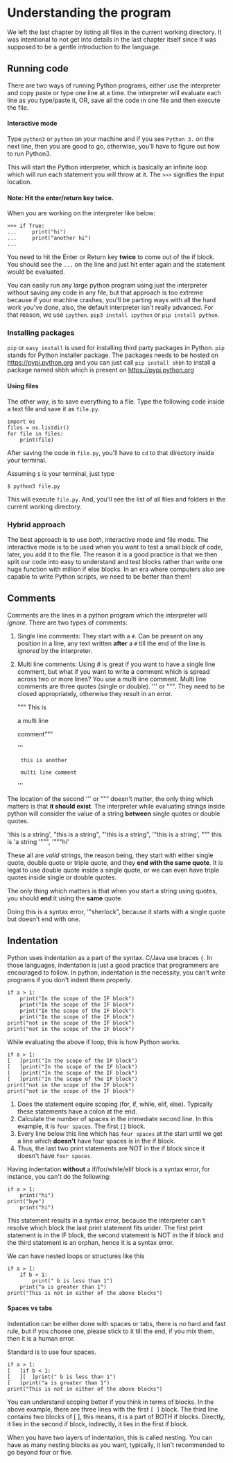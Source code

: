 # Understanding the program

We left the last chapter by listing all files in the current working directory. It was intentional to not get into details in the last chapter itself since it was supposed to be a gentle introduction to the language.

## Running code

There are two ways of running Python programs, either use the interpreter and copy paste or type one line at a time. the interpreter will evaluate each line as you type/paste it, OR, save all the code in one file and then execute the file.

#### Interactive mode

Type `python3` or `python` on your machine and if you see `Python 3.` on the next line, then you are good to go, otherwise, you'll have to figure out how to run Python3.

This will start the Python interpreter, which is basically an infinite loop which will run each statement you will throw at it. The `>>>` signifies the input location.

#### Note: Hit the enter/return key twice.

When you are working on the interpreter like below:

	>>> if True:
	...     print("hi")
	...     print("another hi")
	...

You need to hit the Enter or Return key **twice** to come out of the if block. You should see the `...` on the line and just hit enter again and the statement would be evaluated.

You can easily run any large python program using just the interpreter without saving any code in any file, but that approach is too extreme because if your machine crashes, you'll be parting ways with all the hard work you've done, also, the default interpreter isn't really advanced. For that reason, we use `ipython`. `pip3 install ipython` or `pip install python`. 

### Installing packages

`pip` or `easy_install` is used for installing third party packages in Python. `pip` stands for Python installer package. The packages needs to be hosted on https://pypi.python.org and you can just call `pip install shbh` to install a package named shbh which is present on https://pypi.python.org

#### Using files

The other way, is to save everything to a file. Type the following code inside a text file and save it as `file.py`.

	import os
	files = os.listdir()
	for file in files:
	    print(file)

After saving the code in `file.py`, you'll have to `cd` to that directory inside your terminal.

Assuming `$` is your terminal, just type

    $ python3 file.py

This will execute `file.py`. And, you'll see the list of all files and folders in the current working directory.

### Hybrid approach

The best approach is to use _both_, interactive mode and file mode. The interactive mode is to be used when you want to test a small block of code, later, you add it to the file. The reason it is a good practice is that we then split our code into easy to understand and test blocks rather than write one huge function with million if else blocks. In an era where computers also are capable to write Python scripts, we need to be better than them!

## Comments

Comments are the lines in a python program which the interpreter will _ignore_. There are two types of comments:

1. Single line comments:
	They start with a `#`. Can be present on any position in a line, any text written **after** a `#` till the end of the line is _ignored_ by the interpreter.

2. Multi line comments:
	Using # is great if you want to have a single line comment, but what if you want to write a comment which is spread across two or more lines? You use a multi line comment. Multi line comments are three quotes (single or double). ''' or """. They need to be closed appropriately, otherwise they result in an error.

	""" 
	This is 
	
	a multi line
	
	comment"""

	'''
  	    
	    this is another
	    
	    multi line comment
	
	'''

The location of the second ''' or """ doesn't matter, the only thing which matters is that **it should exist**. The interpreter while evaluating strings inside python will consider the value of a string **between** single quotes or double quotes.

'this is a string', "this is a string", "'this is a string", '"this is a string', """ this is 'a string '""", '"""hi'

These all are *valid* strings, the reason being, they start with either single quote, double quote or triple quote, and they **end with the same quote**. It is legal to use double quote inside a single quote, or we can even have triple quotes inside single or double quotes. 

The only thing which matters is that when you start a string using quotes, you should **end** it using the **same** quote.

Doing this is a syntax error, '"sherlock", because it starts with a single quote but doesn't end with one.

## Indentation

Python uses indentation as a part of the syntax. C/Java use braces `{`. In those languages, indentation is just a good practice that programmers are encouraged to follow. In python, indentation is the necessity, you can't write programs if you don't indent them properly.


	if a > 1:
	    print("In the scope of the IF block")
	    print("In the scope of the IF block")
	    print("In the scope of the IF block")
	    print("In the scope of the IF block")
	print("not in the scope of the IF block")
	print("not in the scope of the IF block")


While evaluating the above if loop, this is how Python works.

	if a > 1:
	[   ]print("In the scope of the IF block")
	[   ]print("In the scope of the IF block")
	[   ]print("In the scope of the IF block")
	[   ]print("In the scope of the IF block")
	print("not in the scope of the IF block")
	print("not in the scope of the IF block")

1. Does the statement equire scoping (for, if, while, elif, else). Typically these statements have a colon at the end.
1. Calculate the number of spaces in the immediate second line. In this example, it is `four spaces`. The first `[]` block.
1. Every line below this line which has `four spaces` at the start until we get a line which **doesn't** have four spaces is in the if block.
1. Thus, the last two print statements are NOT in the if block since it doesn't have `four spaces`.

Having indentation **without** a if/for/while/elif block is a syntax error, for instance, you can't do the following:

    if a > 1:
        print("hi")
    print("bye")
        print("hi")

This statement results in a syntax error, because the interpreter can't resolve which block the last print statement fits under. The first print statement is in the IF block, the second statement is NOT in the if block and the third statement is an orphan, hence it is a syntax error.

We can have nested loops or structures like this

	if a > 1:
		if b < 1:
			print(" b is less than 1")
		print("a is greater than 1")
	print("This is not in either of the above blocks")


#### Spaces vs tabs

Indentation can be either done with spaces or tabs, there is no hard and fast rule, but if you choose one, please stick to it till the end, if you mix them, then it is a human error.

Standard is to use four spaces.


	if a > 1:
	[	]if b < 1:
	[	][	]print(" b is less than 1")
	[	]print("a is greater than 1")
	print("This is not in either of the above blocks")

You can understand scoping better if you think in terms of blocks. In the above example, there are three lines with the first `[ ]` block. The third line contains two blocks of [ ], this means, it is a part of BOTH if blocks. Directly, it lies in the second if block, indirectly, it lies in the first if block.

When you have two layers of indentation, this is called nesting. You can have as many nesting blocks as you want, typically, it isn't recommended to go beyond four or five.

